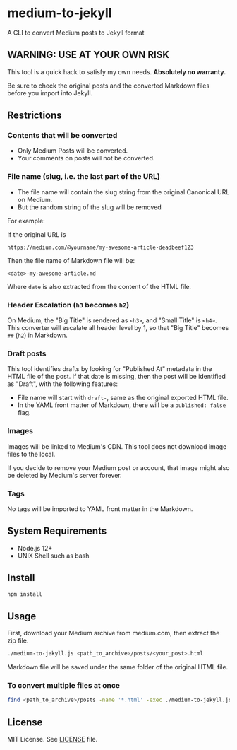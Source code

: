 # medium-to-jekyll

A CLI to convert Medium posts to Jekyll format

## WARNING: USE AT YOUR OWN RISK

This tool is a quick hack to satisfy my own needs. **Absolutely no warranty.**

Be sure to check the original posts and the converted Markdown files before you import into Jekyll.

## Restrictions

### Contents that will be converted

- Only Medium Posts will be converted.
- Your comments on posts will not be converted.

### File name (slug, i.e. the last part of the URL)

- The file name will contain the slug string from the original Canonical URL on Medium.
- But the random string of the slug will be removed

For example:

If the original URL is

```
https://medium.com/@yourname/my-awesome-article-deadbeef123
```

Then the file name of Markdown file will be:

```
<date>-my-awesome-article.md
```

Where `date` is also extracted from the content of the HTML file.

### Header Escalation (`h3` becomes `h2`)

On Medium, the "Big Title" is rendered as `<h3>`, and "Small Title" is `<h4>`.
This converter will escalate all header level by 1, so that "Big Title" becomes `##` (`h2`) in Markdown.

### Draft posts

This tool identifies drafts by looking for "Published At" metadata in the HTML file of the post.
If that date is missing, then the post will be identified as "Draft", with the following features:

- File name will start with `draft-`, same as the original exported HTML file.
- In the YAML front matter of Markdown, there will be a `published: false` flag.

### Images

Images will be linked to Medium's CDN. This tool does not download image files to the local.

If you decide to remove your Medium post or account, that image might also be deleted by Medium's server forever.

### Tags

No tags will be imported to YAML front matter in the Markdown.

## System Requirements

- Node.js 12+
- UNIX Shell such as bash

## Install

```sh
npm install
```

## Usage

First, download your Medium archive from medium.com, then extract the zip file.

```sh
./medium-to-jekyll.js <path_to_archive>/posts/<your_post>.html
```

Markdown file will be saved under the same folder of the original HTML file.

### To convert multiple files at once

```sh
find <path_to_archive>/posts -name '*.html' -exec ./medium-to-jekyll.js {} \;
```

## License

MIT License. See [LICENSE](./LICENSE) file.
